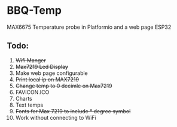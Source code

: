 # BBQ-Temp
MAX6675 Temperature probe in Platformio and a web page ESP32
## Todo:
1. ~~Wifi Manger~~
2. ~~Max7219 Led Display~~
3. Make web page configurable
4. ~~Print local ip on MAX7219~~
5. ~~Change temp to 0 decimle on Max7219~~ 
6. FAVICON.ICO
7. Charts
8. Text temps
9. ~~Fonts for Max 7219 to include ° degree symbol~~
10. Work without connecting to WiFi

